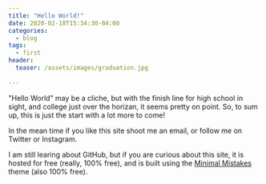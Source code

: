 ```yaml
---
title: "Hello World!"
date: 2020-02-18T15:34:30-04:00
categories:
  - blog
tags:
  - first
header:
  teaser: /assets/images/graduation.jpg
  
---
```

"Hello World" may be a cliche, but with the finish line for high school in sight, and college just over the horizan, it seems pretty on point. So, to sum up, this is just the start with a lot more to come! 

In the mean time if you like this site shoot me an email, or follow me on Twitter or Instagram. 

I am still learing about GitHub, but if you are curious about this site, it is hosted for free (really, 100% free), and is built using the [Minimal Mistakes](https://mmistakes.github.io/minimal-mistakes/) theme (also 100% free). 
